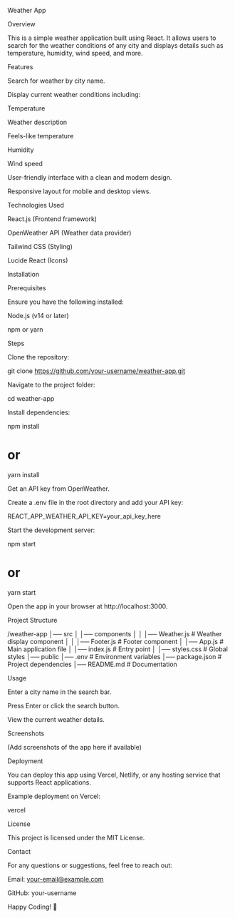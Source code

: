 Weather App

Overview

This is a simple weather application built using React. It allows users to search for the weather conditions of any city and displays details such as temperature, humidity, wind speed, and more.

Features

Search for weather by city name.

Display current weather conditions including:

Temperature

Weather description

Feels-like temperature

Humidity

Wind speed

User-friendly interface with a clean and modern design.

Responsive layout for mobile and desktop views.

Technologies Used

React.js (Frontend framework)

OpenWeather API (Weather data provider)

Tailwind CSS (Styling)

Lucide React (Icons)

Installation

Prerequisites

Ensure you have the following installed:

Node.js (v14 or later)

npm or yarn

Steps

Clone the repository:

git clone https://github.com/your-username/weather-app.git

Navigate to the project folder:

cd weather-app

Install dependencies:

npm install
# or
yarn install

Get an API key from OpenWeather.

Create a .env file in the root directory and add your API key:

REACT_APP_WEATHER_API_KEY=your_api_key_here

Start the development server:

npm start
# or
yarn start

Open the app in your browser at http://localhost:3000.

Project Structure

/weather-app
│── src
│   │── components
│   │   │── Weather.js  # Weather display component
│   │   │── Footer.js   # Footer component
│   │── App.js         # Main application file
│   │── index.js       # Entry point
│   │── styles.css     # Global styles
│── public
│── .env              # Environment variables
│── package.json      # Project dependencies
│── README.md         # Documentation

Usage

Enter a city name in the search bar.

Press Enter or click the search button.

View the current weather details.

Screenshots

(Add screenshots of the app here if available)

Deployment

You can deploy this app using Vercel, Netlify, or any hosting service that supports React applications.

Example deployment on Vercel:

vercel

License

This project is licensed under the MIT License.

Contact

For any questions or suggestions, feel free to reach out:

Email: your-email@example.com

GitHub: your-username

Happy Coding! 🚀

